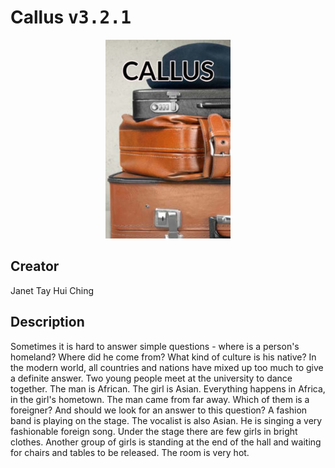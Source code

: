
# Callus <kbd>v3.2.1</kbd>

<center>
  <img src="./cover-1024.jpg"/>
</center>

## Creator
Janet Tay Hui Ching

## Description
Sometimes it is hard to answer simple questions - where is a person's homeland? Where did he come from? What kind of culture is his native? In the modern world, all countries and nations have mixed up too much to give a definite answer. Two young people meet at the university to dance together. The man is African. The girl is Asian. Everything happens in Africa, in the girl's hometown. The man came from far away. Which of them is a foreigner? And should we look for an answer to this question? A fashion band is playing on the stage. The vocalist is also Asian. He is singing a very fashionable foreign song. Under the stage there are few girls in bright clothes. Another group of girls is standing at the end of the hall and waiting for chairs and tables to be released. The room is very hot.
